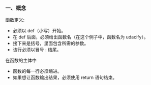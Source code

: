 ### 一、概念

函数定义:

- 必须以 def（小写）开始。
- 在 def 后面，必须给出函数名（在这个例子中，函数名为 udacify）。
- 接下来是括号，里面包含所需的参数。
- 该行必须以冒号 : 结尾。


在函数的主体中

- 函数的每一行必须缩进。
- 如果想让函数输出结果，必须使用 return 语句结束。